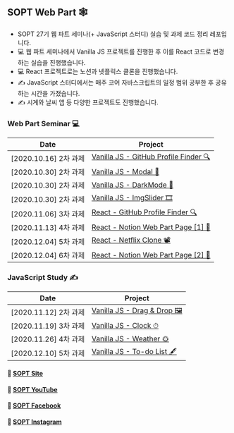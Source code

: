 ## SOPT Web Part 🕸

- SOPT 27기 웹 파트 세미나(+ JavaScript 스터디) 실습 및 과제 코드 정리 레포입니다.
- 💻 웹 파트 세미나에서 Vanilla JS 프로젝트를 진행한 후 이를 React 코드로 변경하는 실습을 진행했습니다.
- 💻 React 프로젝트로는 노션과 넷플릭스 클론을 진행했습니다.
- ✍ JavaScript 스터디에서는 매주 코어 자바스크립트의 일정 범위 공부한 후 공유하는 시간을 가졌습니다.
- ✍ 시계와 날씨 앱 등 다양한 프로젝트도 진행했습니다.

### Web Part Seminar 💻

| Date | Project |
| --- | --- |
| [2020.10.16] 2차 과제 | [Vanilla JS - GitHub Profile Finder 🔍](https://github.com/mnxmnz/SOPT-Web-Part/tree/master/Github-Profile-Finder) |
| [2020.10.30] 2차 과제 | [Vanilla JS - Modal 🔳](https://github.com/mnxmnz/SOPT-Web-Part/tree/master/Modal) |
| [2020.10.30] 2차 과제 | [Vanilla JS - DarkMode 🌙](https://github.com/mnxmnz/SOPT-Web-Part/tree/master/DarkMode) |
| [2020.10.30] 2차 과제 | [Vanilla JS - ImgSlider 🎞](https://github.com/mnxmnz/SOPT-Web-Part/tree/master/ImgSlider) |
| [2020.11.06] 3차 과제 | [React - GitHub Profile Finder 🔍](https://github.com/mnxmnz/SOPT-Web-Part/tree/master/React-Github-Profile-Finder) 
| [2020.11.13] 4차 과제 | [React - Notion Web Part Page [1] 📝](https://github.com/mnxmnz/SOPT-Web-Part/tree/master/react-notion) |
| [2020.12.04] 5차 과제 | [React - Netflix Clone 📽](https://github.com/jaeseongDev/Soflix) |
| [2020.12.04] 6차 과제 | [React - Notion Web Part Page [2] 📝](https://github.com/mnxmnz/SOPT-Web-Part/tree/master/react-notion) |

### JavaScript Study ✍

| Date | Project |
| --- | --- |
| [2020.11.12] 2차 과제 | [Vanilla JS - Drag & Drop 🖼](https://github.com/mnxmnz/SOPT-Web-Part/tree/master/DragDrop) |
| [2020.11.19] 3차 과제 | [Vanilla JS - Clock ⏱](https://github.com/mnxmnz/SOPT-Web-Part/tree/master/Clock) |
| [2020.11.26] 4차 과제 | [Vanilla JS - Weather 🌞](https://github.com/mnxmnz/SOPT-Web-Part/tree/master/Weather) |
| [2020.12.10] 5차 과제 | [Vanilla JS - To-do List 🖋](https://github.com/mnxmnz/SOPT-Web-Part/tree/master/TodoList) |

#### 🔗 [SOPT Site](http://sopt.org/wp/)
#### 🔗 [SOPT YouTube](https://www.youtube.com/channel/UCui_xDNrVlxAuGJUV8zmN6A/)
#### 🔗 [SOPT Facebook](https://www.facebook.com/clubsopt/)
#### 🔗 [SOPT Instagram](https://www.instagram.com/sopt_official/)
